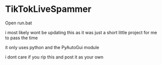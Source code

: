 # TikTokLiveSpammer
 Open run.bat

 i most likely wont be updating this as it was just a short little project for me to pass the time
 
 it only uses python and the PyAutoGui module
 
 i dont care if you rip this and post it as your own
